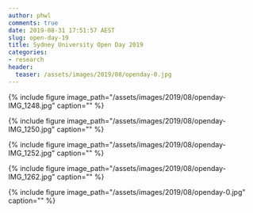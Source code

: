 ```yaml
---
author: phwl
comments: true
date: 2019-08-31 17:51:57 AEST
slug: open-day-19
title: Sydney University Open Day 2019
categories:
- research
header:
  teaser: /assets/images/2019/08/openday-0.jpg
---
```

{% include figure image_path="/assets/images/2019/08/openday-IMG_1248.jpg" caption="" %}

{% include figure image_path="/assets/images/2019/08/openday-IMG_1250.jpg" caption="" %}

{% include figure image_path="/assets/images/2019/08/openday-IMG_1252.jpg" caption="" %}

{% include figure image_path="/assets/images/2019/08/openday-IMG_1262.jpg" caption="" %}

{% include figure image_path="/assets/images/2019/08/openday-0.jpg" caption="" %}

